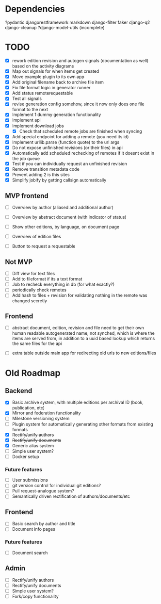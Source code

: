 # Dependencies
?pydantic
djangorestframework
markdown
django-filter
faker
django-q2
django-cleanup
?django-model-utils
(incomplete)

# TODO
- [x] rework edition revision and autogen signals (documentation as well) based on the activity diagrams
- [x] Map out signals for when items get created
- [x] Move example plugin to its own app
- [x] Add original filename back to archive file item
- [x] Fix file format logic in generator runner
- [x] Add status remoterequestable
- [x] Test all signals
- [x] revise generation config somehow, since it now only does one file format to the next
- [x] Implement 1 dummy generation functionality
- [x] Implement api
- [x] Implement download jobs
  - [x] Check that scheduled remote jobs are finished when syncing
- [x] Add special endpoint for adding a remote (you need its id)
- [x] Implement urllib.parse (function quote) to the url args
- [x] Do not expose unfinished revisions (or their files) in api
- [x] Automatically add scheduled rechecking of remotes if it doesnt exist in the job queue
- [x] Test if you can individually request an unfinished revision
- [x] Remove transition metadata code
- [x] Prevent adding 2 is this sites
- [x] Simplify jobify by getting callsign automatically

## MVP frontend
- [ ] Overview by author (aliased and additional author)
- [ ] Overview by abstract document (with indicator of status)
- [ ] Show other editions, by language, on document page
- [ ] Overview of edition files
- [ ] Button to request a requestable


## Not MVP
- [ ] Diff view for text files
- [ ] Add to fileformat if its a text format
- [ ] Job to recheck everything in db (for what exactly?)
- [ ] periodically check remotes
- [ ] Add hash to files + revision for validating nothing in the remote was changed secretly

## Frontend
- [ ] abstract document, edition, revision and file need to get their own human readable autogenerated name, not synched, which is where the items are served from, in addition to a uuid based lookup which returns the same files for the api
- [ ] extra table outside main app for redirecting old urls to new editions/files


# Old Roadmap

## Backend
- [x] Basic archive system, with multiple editions per archival ID (book, publication, etc)
- [x] Mirror and federation functionality
- [ ] Milestone versioning system
- [ ] Plugin system for automatically generating other formats from existing formats
- [x] ~~Rectify/unify authors~~
- [x] ~~Rectify/unify documents~~
- [x] Generic alias system
- [ ] Simple user system?
- [ ] Docker setup

### Future features
- [ ] User submissions
- [ ] git version control for individual git editions?
- [ ] Pull request-analogue system?
- [ ] Semantically driven rectification of authors/documents/etc

## Frontend

- [ ] Basic search by author and title
- [ ] Document info pages

### Future features
- [ ] Document search

## Admin
- [ ] Rectify/unify authors
- [ ] Rectify/unify documents
- [ ] Simple user system?
- [ ] Fork/copy functionality